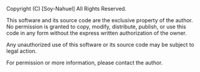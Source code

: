 Copyright (C) [Soy-Nahuel]
All Rights Reserved.

This software and its source code are the exclusive property of the author.
No permission is granted to copy, modify, distribute, publish, or use this code in any form without the express written authorization of the owner.

Any unauthorized use of this software or its source code may be subject to legal action.

For permission or more information, please contact the author.